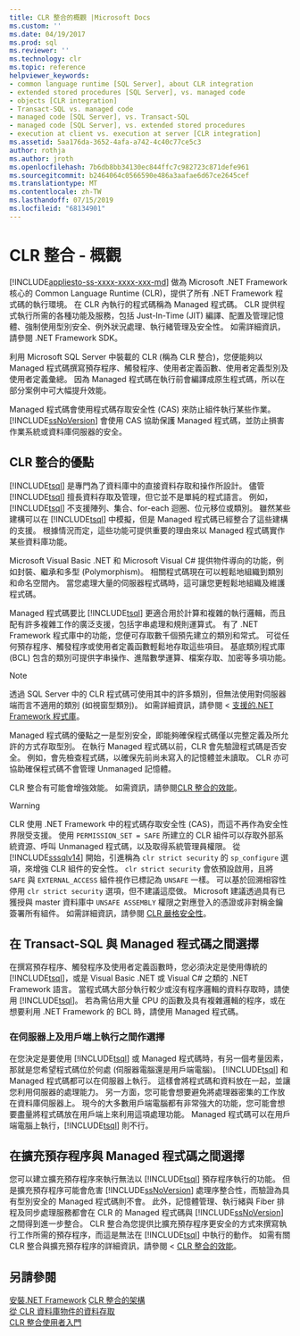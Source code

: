 ```yaml
---
title: CLR 整合的概觀 |Microsoft Docs
ms.custom: ''
ms.date: 04/19/2017
ms.prod: sql
ms.reviewer: ''
ms.technology: clr
ms.topic: reference
helpviewer_keywords:
- common language runtime [SQL Server], about CLR integration
- extended stored procedures [SQL Server], vs. managed code
- objects [CLR integration]
- Transact-SQL vs. managed code
- managed code [SQL Server], vs. Transact-SQL
- managed code [SQL Server], vs. extended stored procedures
- execution at client vs. execution at server [CLR integration]
ms.assetid: 5aa176da-3652-4afa-a742-4c40c77ce5c3
author: rothja
ms.author: jroth
ms.openlocfilehash: 7b6db8bb34130ec844ffc7c982723c871defe961
ms.sourcegitcommit: b2464064c0566590e486a3aafae6d67ce2645cef
ms.translationtype: MT
ms.contentlocale: zh-TW
ms.lasthandoff: 07/15/2019
ms.locfileid: "68134901"
---
```

# <a name="clr-integration---overview"></a>CLR 整合 - 概觀
[!INCLUDE[appliesto-ss-xxxx-xxxx-xxx-md](../../includes/appliesto-ss-xxxx-xxxx-xxx-md.md)]
  做為 Microsoft .NET Framework 核心的 Common Language Runtime (CLR)，提供了所有 .NET Framework 程式碼的執行環境。 在 CLR 內執行的程式碼稱為 Managed 程式碼。 CLR 提供程式執行所需的各種功能及服務，包括 Just-In-Time (JIT) 編譯、配置及管理記憶體、強制使用型別安全、例外狀況處理、執行緒管理及安全性。  如需詳細資訊，請參閱 .NET Framework SDK。  
  
 利用 Microsoft SQL Server 中裝載的 CLR (稱為 CLR 整合)，您便能夠以 Managed 程式碼撰寫預存程序、觸發程序、使用者定義函數、使用者定義型別及使用者定義彙總。 因為 Managed 程式碼在執行前會編譯成原生程式碼，所以在部分案例中可大幅提升效能。  
  
 Managed 程式碼會使用程式碼存取安全性 (CAS) 來防止組件執行某些作業。 [!INCLUDE[ssNoVersion](../../includes/ssnoversion-md.md)] 會使用 CAS 協助保護 Managed 程式碼，並防止損害作業系統或資料庫伺服器的安全。  
  
## <a name="advantages-of-clr-integration"></a>CLR 整合的優點  
 [!INCLUDE[tsql](../../includes/tsql-md.md)] 是專門為了資料庫中的直接資料存取和操作所設計。 儘管 [!INCLUDE[tsql](../../includes/tsql-md.md)] 擅長資料存取及管理，但它並不是單純的程式語言。 例如，[!INCLUDE[tsql](../../includes/tsql-md.md)] 不支援陣列、集合、for-each 迴圈、位元移位或類別。 雖然某些建構可以在 [!INCLUDE[tsql](../../includes/tsql-md.md)] 中模擬，但是 Managed 程式碼已經整合了這些建構的支援。 根據情況而定，這些功能可提供重要的理由來以 Managed 程式碼實作某些資料庫功能。  
  
 Microsoft Visual Basic .NET 和 Microsoft Visual C# 提供物件導向的功能，例如封裝、繼承和多型 (Polymorphism)。 相關程式碼現在可以輕鬆地組織到類別和命名空間內。 當您處理大量的伺服器程式碼時，這可讓您更輕鬆地組織及維護程式碼。  
  
 Managed 程式碼要比 [!INCLUDE[tsql](../../includes/tsql-md.md)] 更適合用於計算和複雜的執行邏輯，而且配有許多複雜工作的廣泛支援，包括字串處理和規則運算式。 有了 .NET Framework 程式庫中的功能，您便可存取數千個預先建立的類別和常式。 可從任何預存程序、觸發程序或使用者定義函數輕鬆地存取這些項目。 基底類別程式庫 (BCL) 包含的類別可提供字串操作、進階數學運算、檔案存取、加密等多項功能。  
  
> [!NOTE]  
>  透過 SQL Server 中的 CLR 程式碼可使用其中的許多類別，但無法使用對伺服器端而言不適用的類別 (如視窗型類別)。 如需詳細資訊，請參閱 <<c0> [ 支援的.NET Framework 程式庫](../../relational-databases/clr-integration/database-objects/supported-net-framework-libraries.md)。  
  
 Managed 程式碼的優點之一是型別安全，即能夠確保程式碼僅以完整定義及所允許的方式存取型別。 在執行 Managed 程式碼以前，CLR 會先驗證程式碼是否安全。 例如，會先檢查程式碼，以確保先前尚未寫入的記憶體並未讀取。 CLR 亦可協助確保程式碼不會管理 Unmanaged 記憶體。  
  
 CLR 整合有可能會增強效能。 如需資訊，請參閱[CLR 整合的效能](../../relational-databases/clr-integration/clr-integration-architecture-performance.md)。  
 
> [!WARNING]
>  CLR 使用 .NET Framework 中的程式碼存取安全性 (CAS)，而這不再作為安全性界限受支援。 使用 `PERMISSION_SET = SAFE` 所建立的 CLR 組件可以存取外部系統資源、呼叫 Unmanaged 程式碼，以及取得系統管理員權限。 從 [!INCLUDE[sssqlv14](../../includes/sssqlv14-md.md)] 開始，引進稱為 `clr strict security` 的 `sp_configure` 選項，來增強 CLR 組件的安全性。 `clr strict security` 會依預設啟用，且將 `SAFE` 與 `EXTERNAL_ACCESS` 組件視作已標記為 `UNSAFE` 一樣。 可以基於回溯相容性停用 `clr strict security` 選項，但不建議這麼做。 Microsoft 建議透過具有已獲授與 master 資料庫中 `UNSAFE ASSEMBLY` 權限之對應登入的憑證或非對稱金鑰簽署所有組件。 如需詳細資訊，請參閱 [CLR 嚴格安全性](../../database-engine/configure-windows/clr-strict-security.md)。 
  
## <a name="choosing-between-transact-sql-and-managed-code"></a>在 Transact-SQL 與 Managed 程式碼之間選擇  
 在撰寫預存程序、觸發程序及使用者定義函數時，您必須決定是使用傳統的 [!INCLUDE[tsql](../../includes/tsql-md.md)]，或是 Visual Basic .NET 或 Visual C# 之類的 .NET Framework 語言。 當程式碼大部分執行較少或沒有程序邏輯的資料存取時，請使用 [!INCLUDE[tsql](../../includes/tsql-md.md)]。 若為需佔用大量 CPU 的函數及具有複雜邏輯的程序，或在想要利用 .NET Framework 的 BCL 時，請使用 Managed 程式碼。  
  
### <a name="choosing-between-execution-in-the-server-and-execution-in-the-client"></a>在伺服器上及用戶端上執行之間作選擇  
 在您決定是要使用 [!INCLUDE[tsql](../../includes/tsql-md.md)] 或 Managed 程式碼時，有另一個考量因素，那就是您希望程式碼位於何處 (伺服器電腦還是用戶端電腦)。 [!INCLUDE[tsql](../../includes/tsql-md.md)] 和 Managed 程式碼都可以在伺服器上執行。 這樣會將程式碼和資料放在一起，並讓您利用伺服器的處理能力。 另一方面，您可能會想要避免將處理器密集的工作放在資料庫伺服器上。 現今的大多數用戶端電腦都有非常強大的功能，您可能會想要盡量將程式碼放在用戶端上來利用這項處理功能。 Managed 程式碼可以在用戶端電腦上執行，[!INCLUDE[tsql](../../includes/tsql-md.md)] 則不行。  
  
## <a name="choosing-between-extended-stored-procedures-and-managed-code"></a>在擴充預存程序與 Managed 程式碼之間選擇  
 您可以建立擴充預存程序來執行無法以 [!INCLUDE[tsql](../../includes/tsql-md.md)] 預存程序執行的功能。 但是擴充預存程序可能會危害 [!INCLUDE[ssNoVersion](../../includes/ssnoversion-md.md)] 處理序整合性，而驗證為具有型別安全的 Managed 程式碼則不會。 此外，記憶體管理、執行緒與 Fiber 排程及同步處理服務都會在 CLR 的 Managed 程式碼與 [!INCLUDE[ssNoVersion](../../includes/ssnoversion-md.md)] 之間得到進一步整合。 CLR 整合為您提供比擴充預存程序更安全的方式來撰寫執行工作所需的預存程序，而這是無法在 [!INCLUDE[tsql](../../includes/tsql-md.md)] 中執行的動作。 如需有關 CLR 整合與擴充預存程序的詳細資訊，請參閱 < [CLR 整合的效能](../../relational-databases/clr-integration/clr-integration-architecture-performance.md)。  
  
## <a name="see-also"></a>另請參閱  
 [安裝.NET Framework](https://technet.microsoft.com/library/ms166014\(v=SQL.105\).aspx)   
 [CLR 整合的架構](https://msdn.microsoft.com/library/05e4b872-3d21-46de-b4d5-739b5f2a0cf9)   
 [從 CLR 資料庫物件的資料存取](../../relational-databases/clr-integration/data-access/data-access-from-clr-database-objects.md)   
 [CLR 整合使用者入門](../../relational-databases/clr-integration/database-objects/getting-started-with-clr-integration.md)  
  
  
